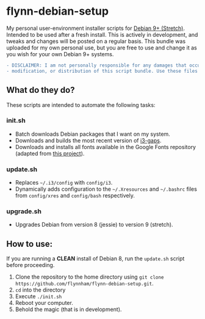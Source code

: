 # flynn-debian-setup
My personal user-environment installer scripts for [Debian 9+ (Stretch)](https://wiki.debian.org/DebianStretch). Intended to be used after a fresh install. This is actively in development, and tweaks and changes will be posted on a regular basis. This bundle was uploaded for my own personal use, but you are free to use and change it as you wish for your own Debian 9+ systems.

``` diff
- DISCLAIMER: I am not personally responsible for any damages that occur though the usage,
- modification, or distribution of this script bundle. Use these files at your own risk.
```

## What do they do?

These scripts are intended to automate the following tasks:

### init.sh
* Batch downloads Debian packages that I want on my system.
* Downloads and builds the most recent version of [i3-gaps](https://github.com/Airblader/i3).
* Downloads and installs all fonts available in the Google Fonts repository (adapted from [this project](https://github.com/hotice/webupd8/blob/master/install-google-fonts)).

### update.sh
* Replaces `~/.i3/config` with `config/i3`.
* Dynamically adds configuration to the `~/.Xresources` and `~/.bashrc` files from `config/xres` and `config/bash` respectively. 

### upgrade.sh
* Upgrades Debian from version 8 (jessie) to version 9 (stretch).

## How to use:

If you are running a **CLEAN** install of Debian 8, run the `update.sh` script before proceeding.

1. Clone the repository to the home directory using `git clone https://github.com/flynnham/flynn-debian-setup.git`.
2. `cd` into the directory
3. Execute `./init.sh`
4. Reboot your computer.
5. Behold the magic (that is in development).
